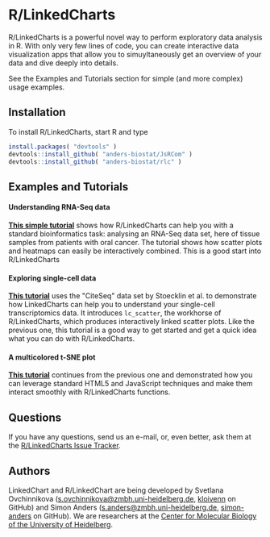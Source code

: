 # R/LinkedCharts

R/LinkedCharts is a powerful novel way to perform exploratory data analysis in R. With only very few lines of code, you can create interactive data visualization apps that allow you to simuyltaneously get an overview of your data and dive deeply into details.

See the Examples and Tutorials section for simple (and more complex) usage examples.

## Installation

To install R/LinkedCharts, start R and type

```r
install.packages( "devtools" )
devtools::install_github( "anders-biostat/JsRCom" )
devtools::install_github( "anders-biostat/rlc" )
```


## Examples and Tutorials

#### Understanding RNA-Seq data

[**This simple tutorial**](oscc/oscc.html) shows how R/LinkedCharts can help you with a standard bioinformatics task: analysing an RNA-Seq data set, here of tissue samples from patients with oral cancer. The tutorial shows how scatter plots and heatmaps can easily be interactively combined. This is a good start into R/LinkedCharts

#### Exploring single-cell data

[**This tutorial**](citeseq/example_1.html) uses the "CiteSeq" data set by Stoecklin et al. to demonstrate how LinkedCharts can help you to understand your single-cell transcriptomics data. It introduces `lc_scatter`, the workhorse of R/LinkedCharts, which produces interactively linked scatter plots. Like the previous one, this tutorial is a good way to get started and get a quick idea what you can do with R/LinkedCharts.

#### A multicolored t-SNE plot

[**This tutorial**](citeseq/example_2.html) continues from the previous one and demonstrated how you can leverage standard HTML5 and JavaScript techniques and make them interact smoothly with R/LinkedCharts functions.


## Questions

If you have any questions, send us an e-mail, or, even better, ask them at the [R/LinkedCharts Issue Tracker](https://github.com/anders-biostat/rlc/issues).


## Authors

LinkedChart and R/LinkedChart are being developed by Svetlana Ovchinnikova ([s.ovchinnikova@zmbh.uni-heidelberg.de](mailto:s.ovchinnikova@zmbh.uni-heidelberg.de), [kloivenn](https://github.com/kloivenn) on GitHub) and Simon Anders ([s.anders@zmbh.uni-heidelberg.de](mailto:s.anders@zmbh.uni-heidelberg.de), [simon-anders](https://github.com/simon-anders) on GitHub). We are researchers at the [Center for Molecular Biology of the University of Heidelberg](https://www.zmbh.uni-heidelberg.de/).